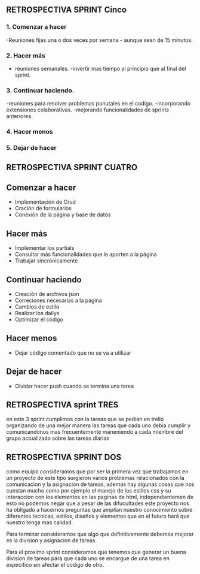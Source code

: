 ## RETROSPECTIVA SPRINT Cinco

### 1. Comenzar a hacer
-Reuniones fijas una o dos veces por semana -  aunque sean de 15 minutos.

### 2. Hacer más
- reuniones semanales.
-invertir mas tiempo al principio que al final del sprint.
### 3. Continuar haciendo.
-reuniones para resolver problemas punutales en el codigo.
-incorporando extensiones colaborativas.
-mejorando funcionalidades de sprints anteriores.
### 4. Hacer menos

### 5. Dejar de hacer


## RETROSPECTIVA SPRINT CUATRO

## Comenzar a hacer
* Implementación de Crud
* Cración de formularios
* Conexión de la página y base de datos

## Hacer más
* Implementar los partials
* Consultar más funcionalidades que le aporten a la página
* Trabajar sincrónicamente

## Continuar haciendo
* Creación de archivos json
* Correciones necesarias a la página
* Cambios de estilo
* Realizar los dailys
* Optimizar el código

## Hacer menos
* Dejar código comentado que no se va a utilizar

## Dejar de hacer
* Olvidar hacer push cuando se termina una tarea

## RETROSPECTIVA sprint TRES

en este 3 sprint cumplimos con la tareas que se pedian en trello organizando de una mejor manera las tareas que cada uno debia cumplir y comunicandonos mas frecuentemente maneniendo a cada miembre del grupo actualizado sobre las tareas diarias

## RETROSPECTIVA SPRINT DOS

como equipo consideramos que por ser la primera vez que trabajamos en un proyecto de este tipo surgieron varios problemas relacionados con la comunicacion y la asignacion de tareas, ademas hay algunas cosas que nos cuestan mucho como por ejemplo el manejo de los estilos css y su interaccion con los elementos en las paginas de html, independientemen de esto no podemos negar que a pesar de las difucultades este proyecto nos ha obligado a hacernos preguntas que amplian nuestro conocimiento sobre diferentes tecnicas, estilos, diseños y elementos que en el futuro hará que nuestro tenga mas calidad.

Para terminar consideramos que algo que definitivamente debemos mejorar es la division y asignacion de tareas.

Para el proximo sprint consideramos que tenemos que generar un buena division de tareas para que cada uno se encargue de una tarea en especifico sin afectar el codigo de otro.